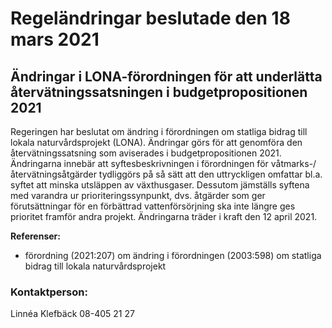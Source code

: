 # Regeländringar beslutade den 18 mars 2021

## Ändringar i LONA\-förordningen för att underlätta återvätningssatsningen i budgetpropositionen 2021

Regeringen har beslutat om ändring i förordningen om statliga bidrag till lokala naturvårdsprojekt (LONA). Ändringar görs för att genomföra den återvätningssatsning som aviserades i budgetpropositionen 2021\. Ändringarna innebär att syftesbeskrivningen i förordningen för våtmarks\-/återvätningsåtgärder tydliggörs på så sätt att den uttryckligen omfattar bl.a. syftet att minska utsläppen av växthusgaser. Dessutom jämställs syftena med varandra ur prioriteringssynpunkt, dvs. åtgärder som ger förutsättningar för en förbättrad vattenförsörjning ska inte längre ges prioritet framför andra projekt. Ändringarna träder i kraft den 12 april 2021\.

**Referenser:**

* förordning (2021:207\) om ändring i förordningen (2003:598\) om statliga bidrag till lokala naturvårdsprojekt

### Kontaktperson:

Linnéa Klefbäck 08\-405 21 27
